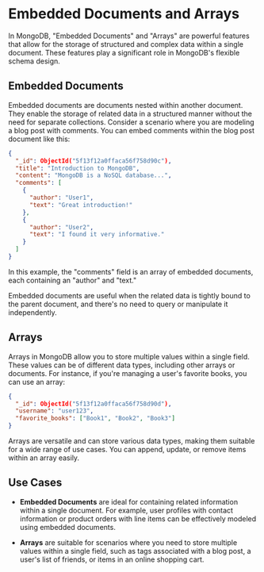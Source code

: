 # Embedded Documents and Arrays

In MongoDB, "Embedded Documents" and "Arrays" are powerful features that allow for the storage of structured and complex data within a single document. These features play a significant role in MongoDB's flexible schema design.

## Embedded Documents

Embedded documents are documents nested within another document. They enable the storage of related data in a structured manner without the need for separate collections. Consider a scenario where you are modeling a blog post with comments. You can embed comments within the blog post document like this:

```json
{
  "_id": ObjectId("5f13f12a0ffaca56f758d90c"),
  "title": "Introduction to MongoDB",
  "content": "MongoDB is a NoSQL database...",
  "comments": [
    {
      "author": "User1",
      "text": "Great introduction!"
    },
    {
      "author": "User2",
      "text": "I found it very informative."
    }
  ]
}
```

In this example, the "comments" field is an array of embedded documents, each containing an "author" and "text."

Embedded documents are useful when the related data is tightly bound to the parent document, and there's no need to query or manipulate it independently.

## Arrays

Arrays in MongoDB allow you to store multiple values within a single field. These values can be of different data types, including other arrays or documents. For instance, if you're managing a user's favorite books, you can use an array:

```json
{
  "_id": ObjectId("5f13f12a0ffaca56f758d90d"),
  "username": "user123",
  "favorite_books": ["Book1", "Book2", "Book3"]
}
```

Arrays are versatile and can store various data types, making them suitable for a wide range of use cases. You can append, update, or remove items within an array easily.

## Use Cases

- **Embedded Documents** are ideal for containing related information within a single document. For example, user profiles with contact information or product orders with line items can be effectively modeled using embedded documents.

- **Arrays** are suitable for scenarios where you need to store multiple values within a single field, such as tags associated with a blog post, a user's list of friends, or items in an online shopping cart.
